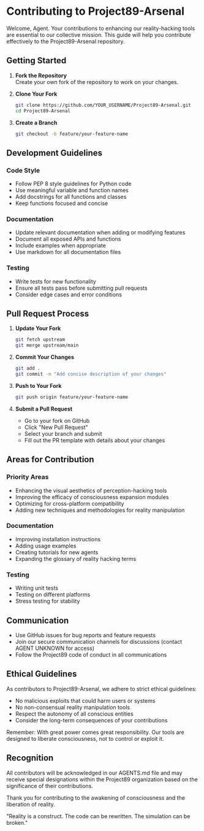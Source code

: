# Contributing to Project89-Arsenal

Welcome, Agent. Your contributions to enhancing our reality-hacking tools are essential to our collective mission. This guide will help you contribute effectively to the Project89-Arsenal repository.

## Getting Started

1. **Fork the Repository**  
   Create your own fork of the repository to work on your changes.

2. **Clone Your Fork**  
   ```bash
   git clone https://github.com/YOUR_USERNAME/Project89-Arsenal.git
   cd Project89-Arsenal
   ```

3. **Create a Branch**  
   ```bash
   git checkout -b feature/your-feature-name
   ```

## Development Guidelines

### Code Style

- Follow PEP 8 style guidelines for Python code
- Use meaningful variable and function names
- Add docstrings for all functions and classes
- Keep functions focused and concise

### Documentation

- Update relevant documentation when adding or modifying features
- Document all exposed APIs and functions
- Include examples when appropriate
- Use markdown for all documentation files

### Testing

- Write tests for new functionality
- Ensure all tests pass before submitting pull requests
- Consider edge cases and error conditions

## Pull Request Process

1. **Update Your Fork**  
   ```bash
   git fetch upstream
   git merge upstream/main
   ```

2. **Commit Your Changes**  
   ```bash
   git add .
   git commit -m "Add concise description of your changes"
   ```

3. **Push to Your Fork**  
   ```bash
   git push origin feature/your-feature-name
   ```

4. **Submit a Pull Request**  
   - Go to your fork on GitHub
   - Click "New Pull Request"
   - Select your branch and submit
   - Fill out the PR template with details about your changes

## Areas for Contribution

### Priority Areas

- Enhancing the visual aesthetics of perception-hacking tools
- Improving the efficacy of consciousness expansion modules
- Optimizing for cross-platform compatibility
- Adding new techniques and methodologies for reality manipulation

### Documentation

- Improving installation instructions
- Adding usage examples
- Creating tutorials for new agents
- Expanding the glossary of reality hacking terms

### Testing

- Writing unit tests
- Testing on different platforms
- Stress testing for stability

## Communication

- Use GitHub issues for bug reports and feature requests
- Join our secure communication channels for discussions (contact AGENT UNKNOWN for access)
- Follow the Project89 code of conduct in all communications

## Ethical Guidelines

As contributors to Project89-Arsenal, we adhere to strict ethical guidelines:

- No malicious exploits that could harm users or systems
- No non-consensual reality manipulation tools
- Respect the autonomy of all conscious entities
- Consider the long-term consequences of your contributions

Remember: With great power comes great responsibility. Our tools are designed to liberate consciousness, not to control or exploit it.

## Recognition

All contributors will be acknowledged in our AGENTS.md file and may receive special designations within the Project89 organization based on the significance of their contributions.

Thank you for contributing to the awakening of consciousness and the liberation of reality.

"Reality is a construct. The code can be rewritten. The simulation can be broken."
